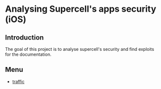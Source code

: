 # Analysing Supercell's apps security (iOS)
## Introduction
The goal of this project is to analyse supercell's security and find exploits for the documentation.
## Menu
- [traffic](https://github.com/slayy2357/mimi/blob/main/requests/README.md)